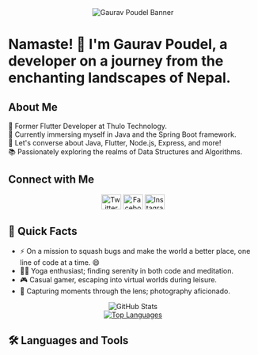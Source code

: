 <div align="center">
  <img src="https://raw.githubusercontent.com/iamMrGaurav/iamMrGaurav/main/assets/banner.png" alt="Gaurav Poudel Banner" />
</div>

# Namaste! 🙏 I'm Gaurav Poudel, a developer on a journey from the enchanting landscapes of Nepal.

## About Me

🔭 Former Flutter Developer at Thulo Technology. <br>
🌱 Currently immersing myself in Java and the Spring Boot framework. <br>
💬 Let's converse about Java, Flutter, Node.js, Express, and more! <br>
📚 Passionately exploring the realms of Data Structures and Algorithms.

## Connect with Me

<p align="center">
  <a href="https://twitter.com/gauravpaudel23" target="_blank"><img src="https://raw.githubusercontent.com/rahuldkjain/github-profile-readme-generator/master/src/images/icons/Social/twitter.svg" alt="Twitter" height="30" width="40" /></a>
  <a href="https://fb.com/we.croods" target="_blank"><img src="https://raw.githubusercontent.com/rahuldkjain/github-profile-readme-generator/master/src/images/icons/Social/facebook.svg" alt="Facebook" height="30" width="40" /></a>
  <a href="https://www.instagram.com/we_croods/" target="_blank"><img src="https://raw.githubusercontent.com/rahuldkjain/github-profile-readme-generator/master/src/images/icons/Social/instagram.svg" alt="Instagram" height="30" width="40" /></a>
</p>

## 🚀 Quick Facts

- ⚡ On a mission to squash bugs and make the world a better place, one line of code at a time. 😄
- 🧘‍♂️ Yoga enthusiast; finding serenity in both code and meditation.
- 🎮 Casual gamer, escaping into virtual worlds during leisure.
- 📸 Capturing moments through the lens; photography aficionado.

<div align="center">
  <img src="https://github-readme-stats.vercel.app/api?username=iamMrGaurav&show_icons=true&title_color=ffffff&icon_color=bb2acf&text_color=daf7dc&bg_color=191919" alt="GitHub Stats" />
</div>

<div align="center">
  <a href="https://github.com/iamMrGaurav">
    <img src="https://github-readme-stats.vercel.app/api/top-langs/?username=iamMrGaurav&theme=dark&hide_langs_below=1" alt="Top Languages" />
  </a>
</div>

## 🛠️ Languages and Tools

<p align="center">
  <!-- Add your icons and links here -->
</p>